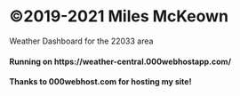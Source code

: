 <h1>©2019-2021 Miles McKeown</h1>
<p> Weather Dashboard for the 22033 area </p>
<h4>Running on https://weather-central.000webhostapp.com/</h4>
<h4>Thanks to 000webhost.com for hosting my site!</h4>
